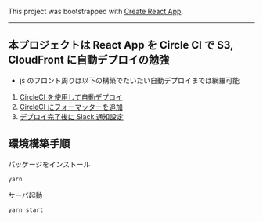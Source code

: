 This project was bootstrapped with [Create React App](https://github.com/facebook/create-react-app).

---

## 本プロジェクトは React App を Circle CI で S3, CloudFront に自動デプロイの勉強

- js のフロント周りは以下の構築でたいたい自動デプロイまでは網羅可能

1. [CircleCI を使用して自動デプロイ](https://github.com/hrk-m/react-app-auto-deploy/blob/feature/dev-procedure/dev/develop.md)
2. [CircleCI にフォーマッターを追加](https://github.com/hrk-m/react-app-auto-deploy/blob/feature/dev-procedure/dev/formater-install.md)
3. [デプロイ完了後に Slack 通知設定](https://github.com/hrk-m/react-app-auto-deploy/blob/feature/dev-procedure/dev/slack.md)

## 環境構築手順

パッケージをインストール

```bash
yarn
```

サーバ起動

```bash
yarn start
```
